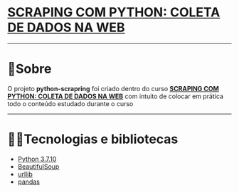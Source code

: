 <h1><a href="https://cursos.alura.com.br/course/web-scraping-data-science-python">SCRAPING COM PYTHON: COLETA DE DADOS NA WEB</a></h1>

---

# :bookmark_tabs:Sobre

O projeto **python-scrapring** foi criado dentro do curso 
<a href="https://cursos.alura.com.br/course/web-scraping-data-science-python"><b>SCRAPING COM PYTHON: COLETA DE DADOS NA WEB</b><a/>
com intuito de colocar em prática
todo o conteúdo estudado durante o curso

---
# :man_technologist:Tecnologias e bibliotecas
- [Python 3.7.10](https://www.python.org/)
- [BeautifulSoup](https://www.crummy.com/software/BeautifulSoup/bs4/doc/)
- [urllib](https://docs.python.org/3/library/urllib.html)
- [pandas](https://pandas.pydata.org/)
